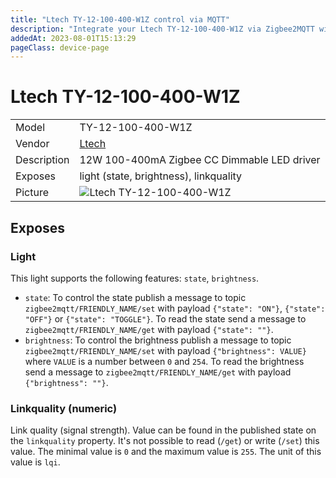 ```yaml
---
title: "Ltech TY-12-100-400-W1Z control via MQTT"
description: "Integrate your Ltech TY-12-100-400-W1Z via Zigbee2MQTT with whatever smart home infrastructure you are using without the vendor's bridge or gateway."
addedAt: 2023-08-01T15:13:29
pageClass: device-page
---
```


<!-- !!!! -->
<!-- ATTENTION: This file is auto-generated through docgen! -->
<!-- You can only edit the "Notes"-Section between the two comment lines "Notes BEGIN" and "Notes END". -->
<!-- Do not use h1 or h2 heading within "## Notes"-Section. -->
<!-- !!!! -->

# Ltech TY-12-100-400-W1Z

|     |     |
|-----|-----|
| Model | TY-12-100-400-W1Z  |
| Vendor  | [Ltech](/supported-devices/#v=Ltech)  |
| Description | 12W 100-400mA Zigbee CC Dimmable LED driver |
| Exposes | light (state, brightness), linkquality |
| Picture | ![Ltech TY-12-100-400-W1Z](https://www.zigbee2mqtt.io/images/devices/TY-12-100-400-W1Z.jpg) |


<!-- Notes BEGIN: You can edit here. Add "## Notes" headline if not already present. -->


<!-- Notes END: Do not edit below this line -->




## Exposes

### Light 
This light supports the following features: `state`, `brightness`.
- `state`: To control the state publish a message to topic `zigbee2mqtt/FRIENDLY_NAME/set` with payload `{"state": "ON"}`, `{"state": "OFF"}` or `{"state": "TOGGLE"}`. To read the state send a message to `zigbee2mqtt/FRIENDLY_NAME/get` with payload `{"state": ""}`.
- `brightness`: To control the brightness publish a message to topic `zigbee2mqtt/FRIENDLY_NAME/set` with payload `{"brightness": VALUE}` where `VALUE` is a number between `0` and `254`. To read the brightness send a message to `zigbee2mqtt/FRIENDLY_NAME/get` with payload `{"brightness": ""}`.

### Linkquality (numeric)
Link quality (signal strength).
Value can be found in the published state on the `linkquality` property.
It's not possible to read (`/get`) or write (`/set`) this value.
The minimal value is `0` and the maximum value is `255`.
The unit of this value is `lqi`.

